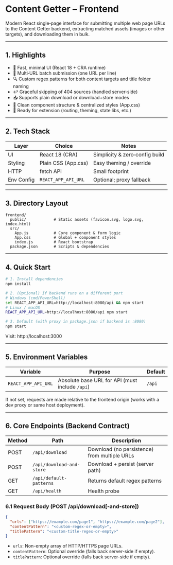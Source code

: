 # Content Getter – Frontend

Modern React single‑page interface for submitting multiple web page URLs to the Content Getter backend,
extracting matched assets (images or other targets), and downloading them in bulk.

---
## 1. Highlights
- 🚀 Fast, minimal UI (React 18 + CRA runtime)
- 🧵 Multi‑URL batch submission (one URL per line)
- 🔍 Custom regex patterns for both content targets and title folder naming
- ↩️ Graceful skipping of 404 sources (handled server‑side)
- 📥 Supports plain download or download+store modes
- 🧱 Clean component structure & centralized styles (App.css)
- 🧪 Ready for extension (routing, theming, state libs, etc.)

---
## 2. Tech Stack
| Layer      | Choice              | Notes                          |
|------------|---------------------|--------------------------------|
| UI         | React 18 (CRA)      | Simplicity & zero‑config build |
| Styling    | Plain CSS (App.css) | Easy theming / override        |
| HTTP       | fetch API           | Small footprint                |
| Env Config | `REACT_APP_API_URL` | Optional; proxy fallback       |

---
## 3. Directory Layout
```
frontend/
  public/            # Static assets (favicon.svg, logo.svg, index.html)
  src/
    App.js           # Core component & form logic
    App.css          # Global + component styles
    index.js         # React bootstrap
  package.json       # Scripts & dependencies
```

---
## 4. Quick Start
```bash
# 1. Install dependencies
npm install

# 2. (Optional) If backend runs on a different port
# Windows (cmd/PowerShell)
set REACT_APP_API_URL=http://localhost:8080/api && npm start
# Linux / macOS
REACT_APP_API_URL=http://localhost:8080/api npm start

# 3. Default (with proxy in package.json if backend is :8080)
npm start
```
Visit: http://localhost:3000

---
## 5. Environment Variables
| Variable            | Purpose                                         | Default |
|---------------------|-------------------------------------------------|---------|
| `REACT_APP_API_URL` | Absolute base URL for API (must include `/api`) | `/api`  |

If not set, requests are made relative to the frontend origin (works with a dev proxy or same host deployment).

---
## 6. Core Endpoints (Backend Contract)
| Method | Path                      | Description                                  |
|--------|---------------------------|----------------------------------------------|
| POST   | `/api/download`           | Download (no persistence) from multiple URLs |
| POST   | `/api/download-and-store` | Download + persist (server path)             |
| GET    | `/api/default-patterns`   | Returns default regex patterns               |
| GET    | `/api/health`             | Health probe                                 |

### 6.1 Request Body (POST /api/download[-and-store])
```json
{
  "urls": ["https://example.com/page1", "https://example.com/page2"],
  "contentPattern": "<custom-regex-or-empty>",
  "titlePattern": "<custom-title-regex-or-empty>"
}
```
- `urls`: Non-empty array of HTTP/HTTPS page URLs.
- `contentPattern`: Optional override (falls back server-side if empty).
- `titlePattern`: Optional override (falls back server-side if empty).
